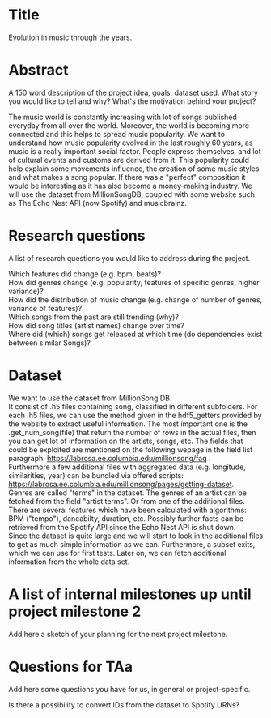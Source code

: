 # Title
Evolution in music through the years.

# Abstract
A 150 word description of the project idea, goals, dataset used.
What story you would like to tell and why? What's the motivation behind your project?

The music world is constantly increasing with lot of songs published everyday from all over the world. Moreover, the world is becoming more connected and this helps to spread music popularity. We want to understand how music popularity evolved in the last roughly 60 years, as music is a really important social factor. People express themselves, and lot of cultural events and customs are derived from it.
This popularity could help explain some movements influence, the creation of some music styles and what makes a song popular.
If there was a "perfect" composition it would be interesting as it has also become a money-making industry.
We will use the dataset from MillionSongDB, coupled with some website such as The Echo Nest API (now Spotify) and musicbrainz.


# Research questions
A list of research questions you would like to address during the project. 

Which features did change (e.g. bpm, beats)?  
How did genres change (e.g. popularity, features of specific genres, higher variance)?  
How did the distribution of music change (e.g. change of number of genres, variance of features)?  
Which songs from the past are still trending (why)?  
How did song titles (artist names) change over time?  
Where did (which) songs get released at which time (do dependencies exist between similar Songs)?  

# Dataset
We want to use the dataset from MillionSong DB.  
It consist of .h5 files containing song, classified in different subfolders.
For each .h5 files, we can use the method given in the hdf5_getters provided by the website to extract useful information.
The most important one is the .get_num_song(file) that return the number of rows in the actual files, then you can get lot of information on the artists, songs, etc.
The fields that could be exploited are mentioned on the following wepage in the field list paragraph: https://labrosa.ee.columbia.edu/millionsong/faq .  
Furthermore a few additional files with aggregated data (e.g. longitude, similarities, year) can be bundled via offered scripts: https://labrosa.ee.columbia.edu/millionsong/pages/getting-dataset.  
Genres are called "terms" in the dataset. The genres of an artist can be fetched from the field "artist terms". Or from one of the additional files.
There are several features which have been calculated with algorithms: BPM ("tempo"), dancabilty, duration, etc.
Possibly further facts can be retrieved from the Spotify API since the Echo Nest API is shut down.  
Since the dataset is quite large and we will start to look in the additional files to get as much simple information as we can.
Furthermore, a subset exits, which we can use for first tests.
Later on, we can fetch additional information from the whole data set.


# A list of internal milestones up until project milestone 2
Add here a sketch of your planning for the next project milestone.


# Questions for TAa
Add here some questions you have for us, in general or project-specific.

Is there a possibility to convert IDs from the dataset to Spotify URNs?
